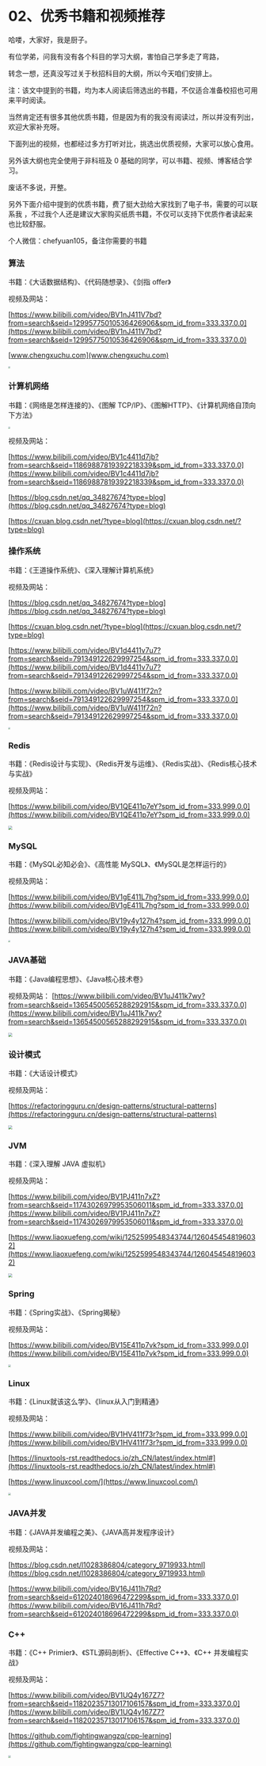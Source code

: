 # 02、优秀书籍和视频推荐

哈喽，大家好，我是厨子。

有位学弟，问我有没有各个科目的学习大纲，害怕自己学多走了弯路，

转念一想，还真没写过关于秋招科目的大纲，所以今天咱们安排上。

注：该文中提到的书籍，均为本人阅读后筛选出的书籍，不仅适合准备校招也可用来平时阅读。

当然肯定还有很多其他优质书籍，但是因为有的我没有阅读过，所以并没有列出，欢迎大家补充呀。

下面列出的视频，也都经过多方打听对比，挑选出优质视频，大家可以放心食用。

另外该大纲也完全使用于非科班及 0 基础的同学，可以书籍、视频、博客结合学习。

废话不多说，开整。

另外下面介绍中提到的优质书籍，费了挺大劲给大家找到了电子书，需要的可以联系我 ，不过我个人还是建议大家购买纸质书籍，不仅可以支持下优质作者读起来也比较舒服。

个人微信：chefyuan105，备注你需要的书籍

### 算法

书籍：《大话数据结构》、《代码随想录》、《剑指 offer》

视频及网站：

[https://www.bilibili.com/video/BV1nJ411V7bd?from=search&seid=12995775010536426906&spm_id_from=333.337.0.0](https://www.bilibili.com/video/BV1nJ411V7bd?from=search&seid=12995775010536426906&spm_id_from=333.337.0.0)

[www.chengxuchu.com](www.chengxuchu.com)

<img src="https://chengxuchu-1301103198.cos.ap-beijing.myqcloud.com/Photo/202304221450708.png" style="zoom:25%;" />

### 计算机网络

书籍：《网络是怎样连接的》、《图解 TCP/IP》、《图解HTTP》、《计算机网络自顶向下方法》

<img src="https://chengxuchu-1301103198.cos.ap-beijing.myqcloud.com/Photo/202304221450784.png" style="zoom:25%;" />

视频及网站：

[https://www.bilibili.com/video/BV1c4411d7jb?from=search&seid=11869887819392218339&spm_id_from=333.337.0.0](https://www.bilibili.com/video/BV1c4411d7jb?from=search&seid=11869887819392218339&spm_id_from=333.337.0.0)

[https://blog.csdn.net/qq_34827674?type=blog](https://blog.csdn.net/qq_34827674?type=blog)

[https://cxuan.blog.csdn.net/?type=blog](https://cxuan.blog.csdn.net/?type=blog)

### 操作系统

书籍：《王道操作系统》、《深入理解计算机系统》

视频及网站：

[https://blog.csdn.net/qq_34827674?type=blog](https://blog.csdn.net/qq_34827674?type=blog)

[https://cxuan.blog.csdn.net/?type=blog](https://cxuan.blog.csdn.net/?type=blog)

[https://www.bilibili.com/video/BV1d4411v7u7?from=search&seid=791349122629997254&spm_id_from=333.337.0.0](https://www.bilibili.com/video/BV1d4411v7u7?from=search&seid=791349122629997254&spm_id_from=333.337.0.0)

[https://www.bilibili.com/video/BV1uW411f72n?from=search&seid=791349122629997254&spm_id_from=333.337.0.0](https://www.bilibili.com/video/BV1uW411f72n?from=search&seid=791349122629997254&spm_id_from=333.337.0.0)

<img src="https://chengxuchu-1301103198.cos.ap-beijing.myqcloud.com/Photo/202304221450399.png" style="zoom:25%;" />

### Redis

书籍：《Redis设计与实现》、《Redis开发与运维》、《Redis实战》、《Redis核心技术与实战》

视频及网站：

[https://www.bilibili.com/video/BV1QE411p7eY?spm_id_from=333.999.0.0](https://www.bilibili.com/video/BV1QE411p7eY?spm_id_from=333.999.0.0)

<img src="https://chengxuchu-1301103198.cos.ap-beijing.myqcloud.com/Photo/202304221450003.png" style="zoom:50%;" />

### MySQL

书籍：《MySQL必知必会》、《高性能 MySQL》、《MySQL是怎样运行的》

视频及网站：

[https://www.bilibili.com/video/BV1gE411L7hg?spm_id_from=333.999.0.0](https://www.bilibili.com/video/BV1gE411L7hg?spm_id_from=333.999.0.0)

[https://www.bilibili.com/video/BV19y4y127h4?spm_id_from=333.999.0.0](https://www.bilibili.com/video/BV19y4y127h4?spm_id_from=333.999.0.0)

<img src="https://chengxuchu-1301103198.cos.ap-beijing.myqcloud.com/Photo/202304221450383.png" style="zoom: 25%;" />

### JAVA基础

书籍：《Java编程思想》、《Java核心技术卷》

视频及网站：
[https://www.bilibili.com/video/BV1uJ411k7wy?from=search&seid=13654500565288292915&spm_id_from=333.337.0.0](https://www.bilibili.com/video/BV1uJ411k7wy?from=search&seid=13654500565288292915&spm_id_from=333.337.0.0)

<img src="https://chengxuchu-1301103198.cos.ap-beijing.myqcloud.com/Photo/202304221451550.png" style="zoom: 50%;" />

### 设计模式

书籍：《大话设计模式》

视频及网站：

[https://refactoringguru.cn/design-patterns/structural-patterns](https://refactoringguru.cn/design-patterns/structural-patterns)

<img src="https://chengxuchu-1301103198.cos.ap-beijing.myqcloud.com/Photo/202304221451220.png" style="zoom:50%;" />

### JVM

书籍：《深入理解 JAVA 虚拟机》

视频及网站：

[https://www.bilibili.com/video/BV1PJ411n7xZ?from=search&seid=11743026979953506011&spm_id_from=333.337.0.0](https://www.bilibili.com/video/BV1PJ411n7xZ?from=search&seid=11743026979953506011&spm_id_from=333.337.0.0)

[https://www.liaoxuefeng.com/wiki/1252599548343744/1260454548196032](https://www.liaoxuefeng.com/wiki/1252599548343744/1260454548196032)

<img src="https://chengxuchu-1301103198.cos.ap-beijing.myqcloud.com/Photo/202304221451283.png" style="zoom:50%;" />

### Spring

书籍：《Spring实战》、《Spring揭秘》

视频及网站：

[https://www.bilibili.com/video/BV15E411p7vk?spm_id_from=333.999.0.0](https://www.bilibili.com/video/BV15E411p7vk?spm_id_from=333.999.0.0)

<img src="https://chengxuchu-1301103198.cos.ap-beijing.myqcloud.com/Photo/202304221451982.png" style="zoom: 33%;" />

### Linux

书籍：《Linux就该这么学》、《linux从入门到精通》

视频及网站：

[https://www.bilibili.com/video/BV1HV411f73r?spm_id_from=333.999.0.0](https://www.bilibili.com/video/BV1HV411f73r?spm_id_from=333.999.0.0)

[https://linuxtools-rst.readthedocs.io/zh_CN/latest/index.html#](https://linuxtools-rst.readthedocs.io/zh_CN/latest/index.html#)

[https://www.linuxcool.com/](https://www.linuxcool.com/)

<img src="https://chengxuchu-1301103198.cos.ap-beijing.myqcloud.com/Photo/202304221451381.png" style="zoom: 33%;" />

### JAVA并发

书籍：《JAVA并发编程之美》、《JAVA高并发程序设计》

视频及网站：

[https://blog.csdn.net/l1028386804/category_9719933.html](https://blog.csdn.net/l1028386804/category_9719933.html)

[https://www.bilibili.com/video/BV16J411h7Rd?from=search&seid=612024018696472299&spm_id_from=333.337.0.0](https://www.bilibili.com/video/BV16J411h7Rd?from=search&seid=612024018696472299&spm_id_from=333.337.0.0)

### C++

书籍：《C++ Primier》、《STL源码剖析》、《Effective C++》、《C++ 并发编程实战》

视频及网站：

[https://www.bilibili.com/video/BV1UQ4y167Z7?from=search&seid=11820235713017106157&spm_id_from=333.337.0.0](https://www.bilibili.com/video/BV1UQ4y167Z7?from=search&seid=11820235713017106157&spm_id_from=333.337.0.0)

[https://github.com/fightingwangzq/cpp-learning](https://github.com/fightingwangzq/cpp-learning)

<img src="https://chengxuchu-1301103198.cos.ap-beijing.myqcloud.com/Photo/202304221451902.png" style="zoom:33%;" />



